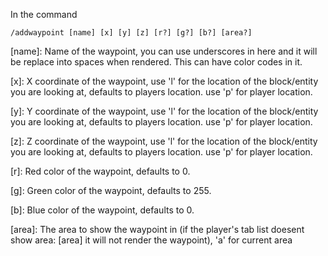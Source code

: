 In the command
```
/addwaypoint [name] [x] [y] [z] [r?] [g?] [b?] [area?]
```

[name]: Name of the waypoint, you can use underscores in here and it will be replace into spaces when rendered. This can have color codes in it.

[x]: X coordinate of the waypoint, use 'l' for the location of the block/entity you are looking at, defaults to players location. use 'p' for player location.

[y]: Y coordinate of the waypoint, use 'l' for the location of the block/entity you are looking at, defaults to players location. use 'p' for player location.

[z]: Z coordinate of the waypoint, use 'l' for the location of the block/entity you are looking at, defaults to players location. use 'p' for player location.

[r]: Red color of the waypoint, defaults to 0.

[g]: Green color of the waypoint, defaults to 255.

[b]: Blue color of the waypoint, defaults to 0.

[area]: The area to show the waypoint in (if the player's tab list doesent show area: [area] it will not render the waypoint), 'a' for current area